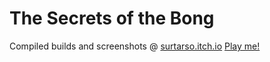 # The Secrets of the Bong

Compiled builds and screenshots @
[surtarso.itch.io](https://surtarso.itch.io/potthegreen-and-the-secrets-of-the-bong)
[Play me!](https://tarsogalvao.ddns.net/games/bong)
